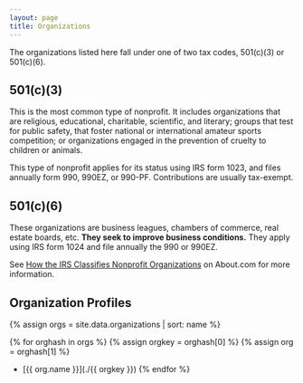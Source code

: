 ```yaml
---
layout: page
title: Organizations
---
```


The organizations listed here fall under one of two tax codes, 501(c)(3) or
501(c)(6).

## 501(c)(3)

This is the most common type of nonprofit. It includes organizations that are
religious, educational, charitable, scientific, and literary; groups that test
for public safety, that foster national or international amateur sports competition;
or organizations engaged in the prevention of cruelty to children or animals.

This type of nonprofit applies for its status using IRS form 1023, and files
annually form 990, 990EZ, or 990-PF. Contributions are usually tax-exempt.

## 501(c)(6)

These organizations are business leagues, chambers of commerce, real estate
boards, etc. **They seek to improve business conditions.** They apply using IRS
form 1024 and file annually the 990 or 990EZ.

See [How the IRS Classifies Nonprofit Organizations](http://nonprofit.about.com/od/becomingtaxexempt/a/nonprofittypes.htm)
on About.com for more information.

## Organization Profiles

{% assign orgs = site.data.organizations | sort: name %}

{% for orghash in orgs %}
    {% assign orgkey = orghash[0] %}
    {% assign org = orghash[1] %}
* [{{ org.name }}](./{{ orgkey }})
{% endfor %}


